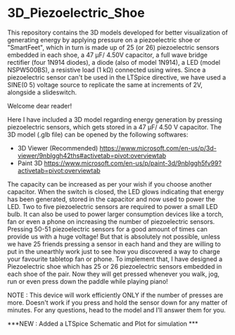 # 3D_Piezoelectric_Shoe
This repository contains the 3D models developed for better visualization of generating energy by applying pressure on a piezoelectric shoe or "SmartFeet", which in turn is made up of 25 (or 26) piezoelectric sensors embedded in each shoe, a 47 μF/ 4.50V capacitor, a full wave bridge rectifier (four 1N914 diodes), a diode (also of model 1N914), a LED (model NSPW500BS), a resistive load (1 kΩ) connected using wires. Since a piezoelectric sensor can't be used in the LTSpice directive, we have used a SINE(0 5) voltage source to replicate the same at increments of 2V, alongside a slideswitch. 

Welcome dear reader!

Here I have included a 3D model regarding energy generation by pressing piezoelectric sensors, which gets stored in a 47 μF/ 4.50 V capacitor. The 3D model (.glb file) can be opened by the following softwares:

- 3D Viewer (Recommended) https://www.microsoft.com/en-us/p/3d-viewer/9nblggh42ths#activetab=pivot:overviewtab
- Paint 3D https://www.microsoft.com/en-us/p/paint-3d/9nblggh5fv99?activetab=pivot:overviewtab

The capacity can be increased as per your wish if you choose another capacitor. When the switch is closed, the LED glows indicating that energy has been generated, stored in the capacitor and now used to power the LED. Two to five piezoelectric sensors are required to power a small LED bulb. It can also be used to power larger consumption devices like a torch, fan or even a phone on increasing the number of piezoelectric sensors. 
Pressing 50-51 piezoelectric sensors for a good amount of times can provide us with a huge voltage! But that is absolutely not possible, unless we have 25 friends pressing a sensor in each hand and they are willing to put in the unearthly work just to see how you discovered a way to charge your favourite tabletop fan or phone.
To implement that, I have designed a Piezoelectric shoe which has 25 or 26 piezoelectric sensors embedded in each shoe of the pair. Now they will get pressed whenever you walk, jog, run or even press down the paddle while playing piano! 

NOTE : This device will work efficiently ONLY if the number of presses are more. Doesn't work if you press and hold the sensor down for any matter of minutes. For any questions, head to the model and I'll answer them for you.

***NEW : Added a LTSpice Schematic and Plot for simulation ***
